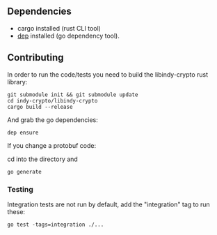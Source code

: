 ## Dependencies

* cargo installed (rust CLI tool)
* [dep](https://github.com/golang/dep) installed (go dependency tool).

## Contributing

In order to run the code/tests you need to build the libindy-crypto rust library:

```
git submodule init && git submodule update
cd indy-crypto/libindy-crypto
cargo build --release
```

And grab the go dependencies:

```
dep ensure
```

If you change a protobuf code:

cd into the directory and
```
go generate
```

### Testing

Integration tests are not run by default, add the "integration" tag to run these: 

`go test -tags=integration ./...`
